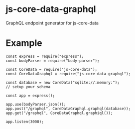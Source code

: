 # js-core-data-graphql
GraphQL endpoint generator for js-core-data

# Example

```
const express = require("express");
const bodyParser = require("body-parser");

const CoreData = require("js-core-data");
const CoreDataGraphql = require("js-core-data-graphql");

const database = new CoreData("sqlite://:memory:");
// setup your schema

const app = express();

app.use(bodyParser.json());
app.post("/graphql", CoreDataGraphql.graphql(database));
app.get("/graphql", CoreDataGraphql.graphiql());

app.listen(3000);
```
